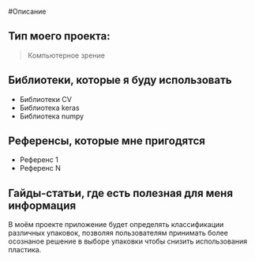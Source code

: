 #Описание

## Тип моего проекта:
> Компьютерное зрение

## Библиотеки, которые я буду использовать
- Библиотеки CV
- Библиотека keras
- Библиотека numpy
 
## Референсы, которые мне пригодятся
- Референс 1
- Референс N

## Гайды-статьи, где есть полезная для меня информация
В моём проекте приложение будет определять классификации различных упаковок, позволяя пользователям принимать более осознаное решение в выборе упаковки чтобы снизить использования пластика.
